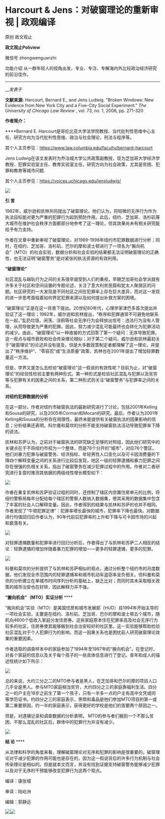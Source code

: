 

#  Harcourt & Jens：对破窗理论的重新审视 | 政观编译

原创 政文观止 

**政文观止Poliview** 

微信号 zhengwenguanzhi

功能介绍 从一群年轻人的视角出发，专业、专注、专解海内外比较政治经济研究的前沿佳作。

____

___发表于_


**文献来源:** Harcourt, Bernard E., and Jens Ludwig. "Broken Windows: New Evidence
from New York City and a Five-City Social Experiment." _The University of
Chicago Law Review_ , vol. 73, no. 1, 2006, pp. 271-320

  

 **作者简介：**

 ****Bernard E. Harcourt是哥伦比亚大学法学院教授、当代批判性思维中心主任，研究方向为当代批判性思维、政治与社会理论、刑法与程序等。

其个人主页参见：https://www.law.columbia.edu/faculty/bernard-harcourt

Jens
Ludwig在该文发表时为乔治城大学公共政策副教授，现为芝加哥大学经济学教授、犯罪实验室主任、教育实验室主任，研究方向为社会政策，尤其是贫困、犯罪和教育等城市问题.

其个人主页参见：https://voices.uchicago.edu/jensludwig/

  

![](/images/386/2.png)

  

  

  

 **引 言**

  

1982年，威尔逊和凯林共同提出了破窗理论。他们认为，将轻微的无序行为作为执法目标能对更为严重的犯罪行为起到预防作用。此后，纽约、芝加哥、洛杉矶等大城市在维护社会秩序方面都部分地参考了这一理论，但其效果尚未有相关研究能给予有力支持。

  

作者在文章中重新审视了破窗理论，对1989-1998年纽约市犯罪数据进行分析；同时，在纽约、芝加哥、洛杉矶、巴尔的摩和波士顿进行了一项名为“搬向机会”（MTO）的社会实验，数据分析和社会实验的结果都无法证明破窗理论的正确性，也无法证明“破窗警务”是对紧张的执法资源的有效利用。

  

  

  

 **“破窗理论”**

  

社区混乱与越轨行为之间的关系很早就受到人们的重视，早期芝加哥社会学派就有许多关于社区和空间设置的专题论述，关注了意大利贫民窟和犹太人聚居区的问题。社区研究的一大发现是不同社区之间在犯罪率上存在巨大差异，而对这一发现的进一步思考面临着如何界定犯罪来源以及如何提出补救方案的困境。

  

“破窗理论”正是在这一背景下提出。20世纪60年代，心理学家津巴多首次提出并验证了这一理论；1982年，威尔逊和凯林提出，“秩序和犯罪通常不可避免地联系在一起，”乱扔垃圾、闲荡、涂鸦等社会无序行为会释放出信号：违法行为没有人管理，从而导致更为严重的犯罪。因此，努力减少混乱可能最终也会转化为犯罪活动的减少。由此，“破窗理论”以一种直接的方式回答了第一个疑问：无序导致犯罪。这一观点与城市衰败和社会传染理论相似；对于第二个疑问，威尔逊和凯林最初关于“破窗理论”的论述并没有提及，但是大多数政策制定者都理解了这一理论，并提出了“秩序维护”、“零容忍”或“生活质量”政策，凯林也在2001年提出了增加轻罪数量这一方法。

  

但是，学界又是怎么去检验“破窗理论”这一假说的有效性呢？目前为止，对“破窗理论”的经验性检验主要有两种形式。第一种形式是检验社区混乱与犯罪以及贫穷等与犯罪有关的因素之间的关系，第二种形式则关注“破窗警务”与犯罪率之间的关系。

  

 **对纽约犯罪数据的分析**

  

在这一部分，作者对纽约市破窗执法的最新研究进行了讨论，包括2001年Kelling和Sousa的研究，以及2005年Corman和Mocan的研究。最后，作者认为2001年Kelling和Sousa的分析存在局限性，最终未能提供有关破窗执法的因果影响的信息；分析结果还表明，科尔曼和莫坎的分析不能支持破窗执法活动导致犯罪率下降的说法。

  

凯林和苏萨认为，之前对于破窗执法的研究缺乏足够的对照组，因此他们研究中的关键点在于不将纽约市视为一个整体，而是76个分开的“城市”，对应76个警区。他们对暴力犯罪与破窗警务、经济指标、年轻男性人口变化以及可卡因消费量的下降四个解释变量之间的关系进行比较后发现，地区一级的轻罪逮捕和暴力犯罪之间存在很强的负相关关系，指出了破窗警务在减少犯罪过程中的作用。作者对二者研究进行复盘时推测其依据的两级线性增长模型如下：

![](/images/386/3.png)

作者在重复凯林和苏萨验证过程的同时，还控制了辖区内空置住房单元的比例，将纽约警察局每年分配给每个辖区的警察人数纳入数据集，使其采用的数据集中包含了丰富的社会人口解释变量。因此，作者得到的结果与凯林和苏萨的也并不相同。作者发现了“牛顿犯罪定律”：犯罪率增长最快的城市，犯罪率下降也最快。对数据进行均值回归后作者认为，90年代前后犯罪率的上升和下降与可卡因市场的兴起和衰落有关。

![](/images/386/4.png)

对轻罪逮捕数量和犯罪率进行回归分析后，作者得出了与凯林和苏萨二人相反的结论：轻罪逮捕的增加伴随着暴力犯罪的增加——更多的轻罪逮捕，更多的犯罪。

![](/images/386/5.png)

科曼和莫坎的分析提供了与凯林和苏萨相似的观点，通过分析整个纽约市的月度数据，他们发现全市范围内的轻罪逮捕率和城市机动车盗窃率呈负相关。但科曼和莫坎的分析建立在单城市时间序列分析的基础上，缺乏比对；而同时其未采取相关政策的城市治安也在好转，因此解释力并不强。

  

 **“搬向机会”（MTO）实证分析** ****

  

“搬向机会”实验（MTO）是美国住房和城市发展部（HUD）自1994年开始主导的一项社会实验，主要是在纽约、洛杉矶、芝加哥、巴尔的摩和波士顿五个城市，随机向4600个低收入家庭分发住房券。这些家庭原本住在犯罪率高及社会无序行为较多的社区，住房券使其能够搬到社会治安较好的社区里。这一实验能够帮助检验社区混乱对于个人犯罪行为的影响，而这一因果关系也是困扰前人研究破窗理论效果的重要因素。

  

作者选取的调查样本中的家庭参加了1994年至1997年的“搬向机会”。在登记时，对各个家庭的信息以及关于每个孩子的一些具体信息进行了登记。青年和成人的描述性统计如下所示：

![](/images/386/6.png)

总的来说，大约三分之二的MTO参与者是黑人，在芝加哥和巴尔的摩的项目人口几乎全是黑人。参与MTO家庭相当贫穷，大约四分之三的家庭靠福利生活。四分之一的户主在18岁之前生了第一个孩子，只有一半多一点的户主有高中文凭或同等学历证书。约四分之三的家庭表示，黑帮和毒品是他们参加MTO项目的第一或第二重要原因，约一半的家庭表示，获得更好的学校是他们的首要两个原因之一。

  

但是，对逮捕记录和调查数据的分析表明， MTO的参与者们搬到一个不那么贫困、不那么混乱的社区后，群体中的犯罪行为并没有减少。

![](/images/386/7.png)

  

 **结 论** ****

  

从法律和科学的角度来看，理解破窗理论对无序和犯罪的影响是很重要的。破窗理论对于减少犯罪的作用可能也是存在的，因为这一假说背后的许多行为机制与社会传染理论是相似的。但是就本文而言，并没有找到证据支持破窗警务能够减少犯罪以及对于无序的干预能够改变犯罪行为这两个观点。

  

编译：康张城  

审读：陆屹洲

编辑：郭静远

![](/images/386/8.jpeg)![](/images/386/9.jpeg)

  

